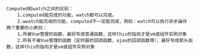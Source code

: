 
## 
    Computed和watch之间的区别：
        1.computed能完成的功能，watch都可以完成。
        2.wwatch能完成的功能，computed不一定能完成，例如：watch可以执行异步操作
    两个重要的小原则：
        1.所被Vue管理的函数，最好写成普通函数，这样this的指向才是vm或组件实例对象
        2.所有不被Vue管理的函数（定时器的回调函数、ajax的回调函数等），最好写成箭头函数，这样this的指向才是vm或组件实例对象

 ##